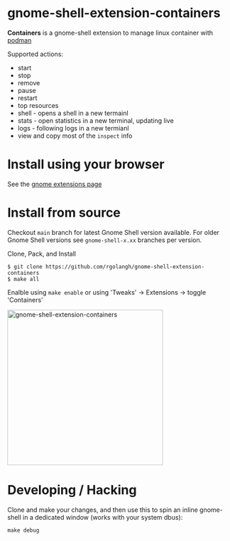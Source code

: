 # gnome-shell-extension-containers

**Containers** is a gnome-shell extension to manage linux container with [podman](https://podman.io/)

Supported actions:
- start
- stop 
- remove
- pause
- restart
- top resources
- shell - opens a shell in a new termainl
- stats - open statistics in a new terminal, updating live
- logs  - following logs in a new termianl
- view and copy most of the `inspect` info

# Install using your browser 

See the [gnome extensions page](https://extensions.gnome.org/extension/1500/containers/)  

# Install from source

Checkout `main` branch for latest Gnome Shell version available.
For older Gnome Shell versions see `gnome-shell-x.xx` branches per version.

Clone, Pack, and Install

```console
$ git clone https://github.com/rgolangh/gnome-shell-extension-containers
$ make all
```

Enalble using `make enable` or using 'Tweaks' -> Extensions -> toggle 'Containers'

<p>
  <img src="screenshot.png" width="350" title="gnome-shell-extension-containers">
</p>

# Developing / Hacking

Clone and make your changes, and then use this to spin an inline gnome-shell in a dedicated window (works with your system dbus):
```
make debug
```


